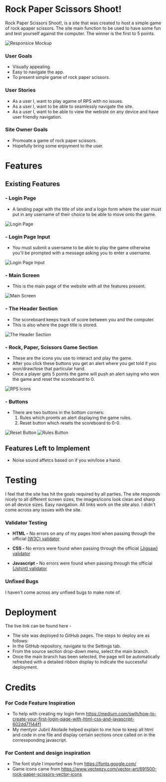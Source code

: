 # Rock Paper Scissors Shoot!

Rock Paper Scissors Shoot!, is a site that was created to host a simple game of rock apaper scissors. The site main function to be used to have some fun and test yourself against the computer. The winner is the first to 5 points.

![Responsice Mockup](docs/)

### User Goals

- Visually appealing.
- Easy to navigate the app.
- To present simple game of rock paper scissors.

### User Stories

- As a user I, want to play agame of RPS with no issues.
- As a user I, want to be able to seamlessly navigate the site. 
- As a user I, want to be able to view the webiste on any device and have user friendly navigation.

### Site Owner Goals 

- Promoate a game of rock paper scissors.
- Hopefully bring some enjoyment to the user. 


# Features 

## Existing Features

### - __Login Page__

  - A landing page with the title of site and a login form where the user must put in any username of their choice to be able to move onto the game. 

![Login Page](docs/Screenshot1.png)

### - __Login Page Input__

  - You must submit a username to be able to play the game otherwise you'll be prompted with a message asking you to enter a username.

![Login Page Input](docs/Screenshot2.png)

### - __Main Screen__

  - This is the main page of the website with all the features present.

![Main Screen](docs/Screenshot3.png)

### - __The Header Section__ 

  - The scoreboard keeps track of score between you and the computer.
  - This is also where the page title is stored.

![The Header Section](docs/Screenshot4.png)

### - __Rock, Paper, Scissors Game Section__

  - These are the icons you use to interact and play the game.
  - After you click these buttons you get an alert where you get told if you won/draw/lose that particular hand.
  - Once a player gets 5 points the game will push an alert saying who won the game and reset the scoreboard to 0.

![RPS Icons](docs/Screenshot5.png)

### - __Buttons__

  - There are two buttons in the bottom corners:
    1. Rules which promts an alert displaying the game rules.
    2. Reset button which resets the scoreboard to 0-0.

![Reset Button](docs/Screenshot6.png) ![Rules Button](docs/Screenshot7.png)


## Features Left to Implement

- Noise sound affetcs based on if you win/lose a hand.


# Testing 

I feel that the site has hit the goals required by all parties. The site responds nicely to all different screen sizes, the images/icons look clean and sharp on all device sizes. Easy navigation. All links work on the site also. I didn't come across any issues with the site.
 
### Validator Testing

- __HTML -__ No errors on any of my pages html when passing through the official [(W3C) validator](https://validator.w3.org/#validate_by_input)

- __CSS -__ No errors were found when passing through the official [(Jigsaw) validator](https://jigsaw.w3.org/css-validator/#validate_by_input)

- __Javascript -__ No errors were found when passing through the official [(Jshint) validator](https://jshint.com/)

### Unfixed Bugs

I haven't come across any unfixed bugs to make note of. 

# Deployment 

The live link can be found here -

- The site was deployed to GitHub pages. The steps to deploy are as follows: 
- In the GitHub repository, navigate to the Settings tab.
- From the source section drop-down menu, select the main branch.
- Once the main branch has been selected, the page will be automatically refreshed with a detailed ribbon display to indicate the successful deployment.  

# Credits 

### For Code Feature Inspiration 
- To help with creating my login form https://medium.com/swlh/how-to-create-your-first-login-page-with-html-css-and-javascript-602dd71144f1
- My mentyor Jubril Akolade helped explain to me how to keep all html and code in one file and display certain sections once called on in the corressponding javascript.

### For Content and design inspiration
- The font style I imported was from https://fonts.google.com/ 
- Game icons came from https://www.vecteezy.com/vector-art/691500-rock-paper-scissors-vector-icons